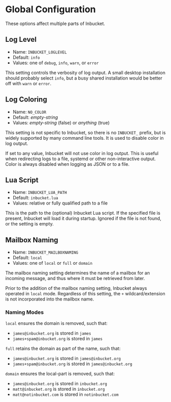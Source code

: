 # Global Configuration

These options affect multiple parts of Inbucket.

## Log Level

- Name: `INBUCKET_LOGLEVEL`
- Default: `info`
- Values: one of `debug`, `info`, `warn`, or `error`

This setting controls the verbosity of log output.  A small desktop installation
should probably select `info`, but a busy shared installation would be better
off with `warn` or `error`.

## Log Coloring

- Name: `NO_COLOR`
- Default: *empty-string*
- Values: *empty-string* (false) or *anything* (true)

This setting is not specific to Inbucket, so there is no `INBUCKET_` prefix, but
is widely supported by many command line tools.  It is used to disable color in
log output.

If set to any value, Inbucket will not use color in log output.  This is useful
when redirecting logs to a file, systemd or other non-interactive output.  Color
is always disabled when logging as JSON or to a file.

## Lua Script

- Name: `INBUCKET_LUA_PATH`
- Default: `inbucket.lua`
- Values: relative or fully qualified path to a file

This is the path to the (optional) Inbucket Lua script.  If the specified file
is present, Inbucket will load it during startup.  Ignored if the file is not
found, or the setting is empty.

## Mailbox Naming

- Name: `INBUCKET_MAILBOXNAMING`
- Default: `local`
- Values: one of `local` or `full` or `domain`

The mailbox naming setting determines the name of a mailbox for an incoming
message, and thus where it must be retrieved from later.

Prior to the addition of the mailbox naming setting, Inbucket always operated in
`local` mode.  Regardless of this setting, the `+` wildcard/extension is not
incorporated into the mailbox name.

### Naming Modes

`local` ensures the domain is removed, such that:

- `james@inbucket.org` is stored in `james`
- `james+spam@inbucket.org` is stored in `james`

`full` retains the domain as part of the name, such that:

- `james@inbucket.org` is stored in `james@inbucket.org`
- `james+spam@inbucket.org` is stored in `james@inbucket.org`

`domain` ensures the local-part is removed, such that:

- `james@inbucket.org` is stored in `inbucket.org`
- `matt@inbucket.org` is stored in `inbucket.org`
- `matt@notinbucket.com` is stored in `notinbucket.com`
